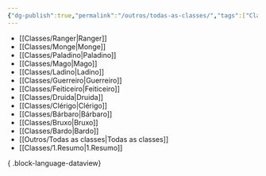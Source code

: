 ```yaml
---
{"dg-publish":true,"permalink":"/outros/todas-as-classes/","tags":["Classes"]}
---
```



- [[Classes/Ranger\|Ranger]]
- [[Classes/Monge\|Monge]]
- [[Classes/Paladino\|Paladino]]
- [[Classes/Mago\|Mago]]
- [[Classes/Ladino\|Ladino]]
- [[Classes/Guerreiro\|Guerreiro]]
- [[Classes/Feiticeiro\|Feiticeiro]]
- [[Classes/Druida\|Druida]]
- [[Classes/Clérigo\|Clérigo]]
- [[Classes/Bárbaro\|Bárbaro]]
- [[Classes/Bruxo\|Bruxo]]
- [[Classes/Bardo\|Bardo]]
- [[Outros/Todas as classes\|Todas as classes]]
- [[Classes/1.Resumo\|1.Resumo]]

{ .block-language-dataview}
